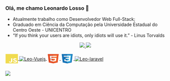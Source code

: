 ### Olá, me chamo Leonardo Losso 👋
- Atualmente trabalho como Desenvolvedor Web Full-Stack;
- Graduado em Ciência da Computação pela Universidade Estadual do Centro Oeste - UNICENTRO
- “If you think your users are idiots, only idiots will use it.” - Linus Torvalds

<div align="center">
  <a href="https://github.com/LossoLeo">
<img height="180em" src="https://github-readme-stats.vercel.app/api?username=LossoLeo&show_icons=true&theme=tokyonight&include_all_commits=true&count_private=true"/>
<img height="180em" src="https://github-readme-stats.vercel.app/api/top-langs/?username=LossoLeo&layout=compact&langs_count=7&theme=tokyonight"/>
</div>

<div style="display: inline_block"><br>
<img align="center" alt="Leo-Js" height="30" width="40" src="https://raw.githubusercontent.com/devicons/devicon/master/icons/javascript/javascript-plain.svg">
<img align="center" alt="Leo-Vuejs" height="30" width="40" src="https://cdn.jsdelivr.net/gh/devicons/devicon/icons/vuejs/vuejs-plain.svg">
<img align="center" alt="Leo-HTML" height="30" width="40" src="https://raw.githubusercontent.com/devicons/devicon/master/icons/html5/html5-original.svg">
<img align="center" alt="Leo-CSS" height="30" width="40" src="https://raw.githubusercontent.com/devicons/devicon/master/icons/css3/css3-original.svg">
<img align="center" alt="Leo-laravel" height="30" width="40" src="https://cdn.jsdelivr.net/gh/devicons/devicon/icons/laravel/laravel-plain.svg">
                    
</div>

###

<div>
<a href="https://www.linkedin.com/in/leonardo-westephal-losso-b4257920b/" target="_blank"><img src="https://img.shields.io/badge/-LinkedIn-%230077B5?style=for-the-badge&logo=linkedin&logoColor=white" target="_blank"></a> 
</div>
